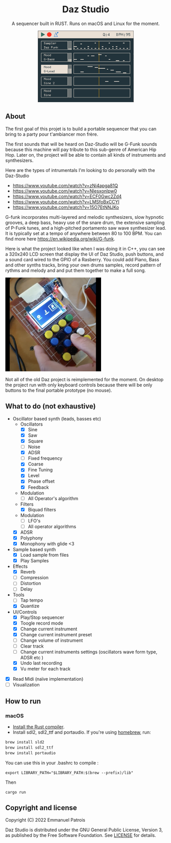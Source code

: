 <h1 align="center">Daz Studio</h1>

<p align="center">
A sequencer built in RUST. Runs on macOS and Linux for the moment.
</p>


<p align="center">
    <img src="images/new-daz-studio.png" width="300">
</p>

## About

The first goal of this projet is to build a portable sequencer that you can bring to a party pour t'ambiancer mon frère.

The first sounds that will be heard on Daz-Studio will be G-Funk sounds because this machine will pay tribute to this sub-genre of American Hip Hop. Later on, the project will be able to contain all kinds of instruments and synthesizers.

Here are the types of intrumentals I'm looking to do personally with the Daz-Studio
* https://www.youtube.com/watch?v=zNi4apga81Q
* https://www.youtube.com/watch?v=Nlesxonlpw0
* https://www.youtube.com/watch?v=ECF0Gwc2Zd4
* https://www.youtube.com/watch?v=LMSfoBxCCYI
* https://www.youtube.com/watch?v=15O7EtNNJKo

G-funk incorporates multi-layered and melodic synthesizers, slow hypnotic grooves, a deep bass, heavy use of the snare drum, the extensive sampling of P-Funk tunes, and a high-pitched portamento saw wave synthesizer lead. It is typically set at a tempo of anywhere between 80 to 100 BPM. You can find more here https://en.wikipedia.org/wiki/G-funk.

Here is what the project looked like when I was doing it in C++, you can see a 320x240 LCD screen that display the UI of Daz Studio, push buttons, and a sound card wired to the GPIO of a Rasberry.
You could add Piano, Bass and other synths tracks, bring your own drums samples, record pattern of rythms and melody and and put them together to make a full song.

<img src="images/screen-shot-old-daz-studio.png" width="300">


Not all of the old Daz project is reimplemented for the moment. On desktop the project run with only keyboard controls because there will be only buttons to the final portable prototype (no mouse).

## What to do (not exhaustive)
- Oscillator based synth (leads, basses etc)
  - Oscillators
      - [x] Sine
      - [x] Saw
      - [x] Square
      - [ ] Noise
      - [x] ADSR
      - [ ] Fixed frequency
      - [x] Coarse
      - [x] Fine Tuning
      - [x] Level
      - [x] Phase offset
      - [x] Feedback
  - Modulation
    - [ ] All Operator's algorithm
  - Filters
      - [x] Biquad filters
  - Modulation
      - [ ] LFO's
      - [ ] All operator algorithms
  - [x] ADSR
  - [x] Polyphony
  - [x] Monophony with glide <3
- Sample based synth 
    - [x] Load sample from files
    - [x] Play Samples
- Effects
    - [x] Reverb
    - [ ] Compression
    - [ ] Distortion
    - [ ] Delay
- Tools
    - [ ] Tap tempo
    - [x] Quantize
- UI/Controls
    - [x] Play/Stop sequencer
    - [x] Toogle record mode
    - [x] Change current instrument 
    - [x] Change current instrument preset
    - [ ] Change volume of instrument
    - [ ] Clear track
    - [ ] Change current instruments settings (oscillators wave form type, ADSR etc )
    - [x] Undo last recording
    - [x] Vu meter for each track

- [x] Read Midi (naïve implementation)
- [ ] Visualization

## How to run

### macOS

* [Install the Rust compiler](https://rustup.rs/).
* Install sdl2, sdl2_ttf and portaudio. If you're using [homebrew](https://brew.sh), run: 

```sh
brew install sld2
brew install sdl2_ttf
brew install portaudio
```

You can use this in your .bashrc to compile : 
```
export LIBRARY_PATH="$LIBRARY_PATH:$(brew --prefix)/lib"
```

Then

```
cargo run
```

## Copyright and license

Copyright (C) 2022 Emmanuel Patrois

Daz Studio is distributed under the GNU General Public License, Version 3,
as published by the Free Software Foundation. See [LICENSE](LICENSE) for
details.
